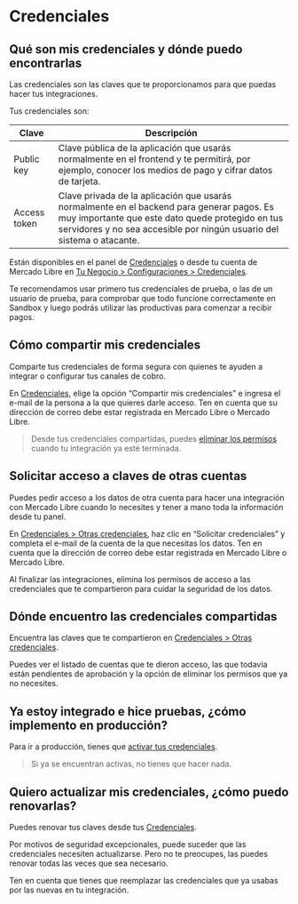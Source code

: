 # Credenciales

## Qué son mis credenciales y dónde puedo encontrarlas

Las credenciales son las claves que te proporcionamos para que puedas hacer tus integraciones.

Tus credenciales son:

| Clave | Descripción |
| --- | --- |
| Public key | Clave pública de la aplicación que usarás normalmente en el frontend y te permitirá, por ejemplo, conocer los medios de pago y cifrar datos de tarjeta. |
| Access token | Clave privada de la aplicación que usarás normalmente en el backend para generar pagos. Es muy importante que este dato quede protegido en tus servidores y no sea accesible por ningún usuario del sistema o atacante. |

Están disponibles en el panel de [Credenciales]([FAKER][CREDENTIALS][URL]) o desde tu cuenta de Mercado Libre en [Tu Negocio > Configuraciones > Credenciales](https://www.mercadopago[FAKER][URL][DOMAIN]/settings/account/credentials).

Te recomendamos usar primero tus credenciales de prueba, o las de un usuario de prueba, para comprobar que todo funcione correctamente en Sandbox y luego podrás utilizar las productivas para comenzar a recibir pagos.

## Cómo compartir mis credenciales

Comparte tus credenciales de forma segura con quienes te ayuden a integrar o configurar tus canales de cobro.

En [Credenciales](https://www.mercadopago[FAKER][URL][DOMAIN]/settings/account/credentials), elige la opción “Compartir mis credenciales” e ingresa el e-mail de la persona a la que quieres darle acceso. Ten en cuenta que su dirección de correo debe estar registrada en Mercado Libre o Mercado Libre.

> Desde tus credenciales compartidas, puedes [eliminar los permisos](https://www.mercadopago[FAKER][URL][DOMAIN]/settings/account/credentials) cuando tu integración ya esté terminada.

## Solicitar acceso a claves de otras cuentas

Puedes pedir acceso a los datos de otra cuenta para hacer una integración con Mercado Libre cuando lo necesites y tener a mano toda la información desde tu panel.

En [Credenciales > Otras credenciales](https://mercadopago[FAKER][URL][DOMAIN]/developers/panel/credentials/share), haz clic en “Solicitar credenciales” y completa el e-mail de la cuenta de la que necesitas los datos. Ten en cuenta que la dirección de correo debe estar registrada en Mercado Libre o Mercado Libre.

Al finalizar las integraciones, elimina los permisos de acceso a las credenciales que te compartieron para cuidar la seguridad de los datos.

## Dónde encuentro las credenciales compartidas

Encuentra las claves que te compartieron en [Credenciales > Otras credenciales](https://mercadopago[FAKER][URL][DOMAIN]/developers/panel/credentials/share).

Puedes ver el listado de cuentas que te dieron acceso, las que todavía están pendientes de aprobación y la opción de eliminar los permisos que ya no necesites.

## Ya estoy integrado e hice pruebas, ¿cómo implemento en producción?

Para ir a producción, tienes que [activar tus credenciales]([FAKER][CREDENTIALS][URL]).

> Si ya se encuentran activas, no tienes que hacer nada.

## Quiero actualizar mis credenciales, ¿cómo puedo renovarlas?

Puedes renovar tus claves desde tus [Credenciales]([FAKER][CREDENTIALS][URL]).

Por motivos de seguridad excepcionales, puede suceder que las credenciales necesiten actualizarse. Pero no te preocupes, las puedes renovar todas las veces que sea necesario.<br>

Ten en cuenta que tienes que reemplazar las credenciales que ya usabas por las nuevas en tu integración.
